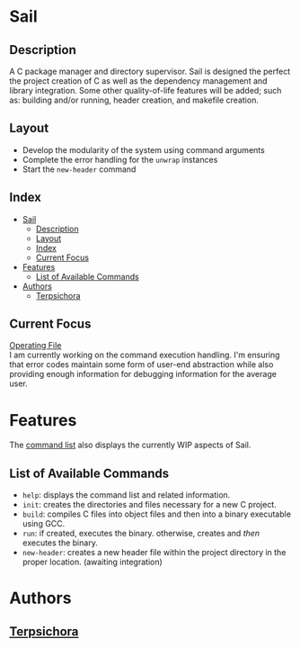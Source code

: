 # Sail
## Description
A C package manager and directory supervisor. Sail is designed the perfect the project creation of C as well as the dependency management and library integration. Some other quality-of-life features will be added; such as: building and/or running, header creation, and makefile creation.

## Layout
* Develop the modularity of the system using command arguments
* Complete the error handling for the `unwrap` instances
* Start the `new-header` command

## Index
- [Sail](#sail)
  - [Description](#description)
  - [Layout](#layout)
  - [Index](#index)
  - [Current Focus](#current-focus)
- [Features](#features)
  - [List of Available Commands](#list-of-available-commands)
- [Authors](#authors)
  - [Terpsichora](#terpsichora)

## Current Focus
[Operating File](https://github.com/terpsichora45/sail/blob/dev/src/main.rs)<br>
I am currently working on the command execution handling. I'm ensuring that error codes maintain some form of user-end abstraction while also providing enough information for debugging information for the average user.

# Features
The [command list](#list-of-available-commands) also displays the currently WIP aspects of Sail.
## List of Available Commands
* `help`: displays the command list and related information.
* `init`: creates the directories and files necessary for a new C project.
* `build`: compiles C files into object files and then into a binary executable using GCC.
* `run`: if created, executes the binary. otherwise, creates and *then* executes the binary.
* `new-header`: creates a new header file within the project directory in the proper location. (awaiting integration)

# Authors
## [Terpsichora](https://github.com/terpsichora45/)

